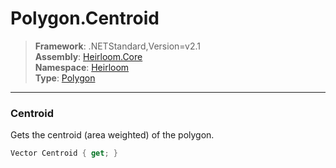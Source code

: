 # Polygon.Centroid

> **Framework**: .NETStandard,Version=v2.1  
> **Assembly**: [Heirloom.Core][0]  
> **Namespace**: [Heirloom][0]  
> **Type**: [Polygon][1]

--------------------------------------------------------------------------------

### Centroid

Gets the centroid (area weighted) of the polygon.

```cs
Vector Centroid { get; }
```

[0]: ../Heirloom.Core.md
[1]: Heirloom.Polygon.md
